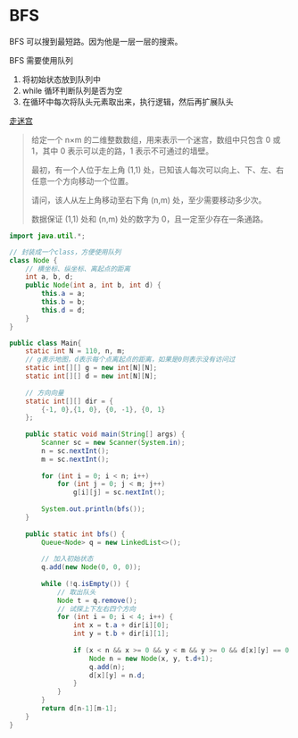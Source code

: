 # BFS

BFS 可以搜到最短路。因为他是一层一层的搜索。

BFS 需要使用队列

1. 将初始状态放到队列中
2. while 循环判断队列是否为空
3. 在循环中每次将队头元素取出来，执行逻辑，然后再扩展队头

[走迷宫](https://www.acwing.com/problem/content/846/)

> 给定一个 n×m 的二维整数数组，用来表示一个迷宫，数组中只包含 0 或 1，其中 0 表示可以走的路，1 表示不可通过的墙壁。
>
> 最初，有一个人位于左上角 (1,1) 处，已知该人每次可以向上、下、左、右任意一个方向移动一个位置。
>
> 请问，该人从左上角移动至右下角 (n,m) 处，至少需要移动多少次。
>
> 数据保证 (1,1) 处和 (n,m) 处的数字为 0，且一定至少存在一条通路。

```java
import java.util.*;

// 封装成一个class，方便使用队列
class Node {
    // 横坐标、纵坐标、离起点的距离
    int a, b, d; 
    public Node(int a, int b, int d) {
        this.a = a;
        this.b = b;
        this.d = d;
    }
}

public class Main{
    static int N = 110, n, m;
    // g表示地图，d表示每个点离起点的距离，如果是0则表示没有访问过
    static int[][] g = new int[N][N];
    static int[][] d = new int[N][N];
    
    // 方向向量
    static int[][] dir = {
        {-1, 0},{1, 0}, {0, -1}, {0, 1}
    };
    
    public static void main(String[] args) {
        Scanner sc = new Scanner(System.in);
        n = sc.nextInt();
        m = sc.nextInt();
        
        for (int i = 0; i < n; i++)
            for (int j = 0; j < m; j++) 
                g[i][j] = sc.nextInt();
                
        System.out.println(bfs());
    }
    
    public static int bfs() {
        Queue<Node> q = new LinkedList<>();
        
        // 加入初始状态
        q.add(new Node(0, 0, 0));
        
        while (!q.isEmpty()) {
            // 取出队头
            Node t = q.remove();
            // 试探上下左右四个方向
            for (int i = 0; i < 4; i++) {
                int x = t.a + dir[i][0];
                int y = t.b + dir[i][1];
                
                if (x < n && x >= 0 && y < m && y >= 0 && d[x][y] == 0 && g[x][y] == 0) {
                    Node n = new Node(x, y, t.d+1);
                    q.add(n);
                    d[x][y] = n.d;
                }
            }
        }
        return d[n-1][m-1];
    }
}
```

